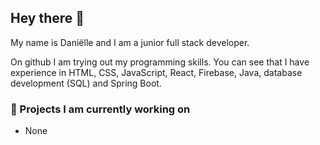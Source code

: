 ## Hey there 👋

My name is Daniëlle and I am a junior full stack developer. 

On github I am trying out my programming skills. You can see that I have experience in HTML, CSS, JavaScript, React, Firebase, Java, database development (SQL) and Spring Boot.

### 📄 Projects I am currently working on
- None
